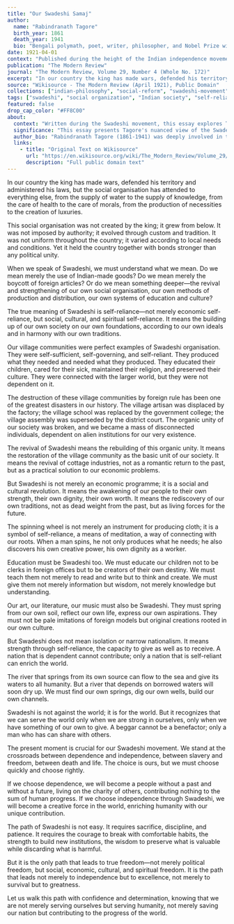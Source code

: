 ```yaml
---
title: "Our Swadeshi Samaj"
author:
  name: "Rabindranath Tagore"
  birth_year: 1861
  death_year: 1941
  bio: "Bengali polymath, poet, writer, philosopher, and Nobel Prize winner in Literature (1913)"
date: 1921-04-01
context: "Published during the height of the Indian independence movement, translated by Surendranath Tagore"
publication: "The Modern Review"
journal: "The Modern Review, Volume 29, Number 4 (Whole No. 172)"
excerpt: "In our country the king has made wars, defended his territory and administered his laws, but the social organisation has attended to everything else, from the supply of water to the supply of knowledge..."
source: "Wikisource - The Modern Review (April 1921), Public Domain"
collections: ["indian-philosophy", "social-reform", "swadeshi-movement"]
tags: ["swadeshi", "social organization", "Indian society", "self-reliance", "community", "tradition"]
featured: false
drop_cap_color: "#FF8C00"
about:
  context: "Written during the Swadeshi movement, this essay explores Tagore's vision of Indian social organization and self-reliance, distinct from mere political independence."
  significance: "This essay presents Tagore's nuanced view of the Swadeshi movement, emphasizing social and cultural self-reliance over mere economic boycotts."
  author_bio: "Rabindranath Tagore (1861-1941) was deeply involved in the Swadeshi movement while maintaining a complex, sometimes critical perspective on nationalism."
  links:
    - title: "Original Text on Wikisource"
      url: "https://en.wikisource.org/wiki/The_Modern_Review/Volume_29/Number_4/Our_Swadeshi_Samaj"
      description: "Full public domain text"
---
```


In our country the king has made wars, defended his territory and administered his laws, but the social organisation has attended to everything else, from the supply of water to the supply of knowledge, from the care of health to the care of morals, from the production of necessities to the creation of luxuries.

This social organisation was not created by the king; it grew from below. It was not imposed by authority; it evolved through custom and tradition. It was not uniform throughout the country; it varied according to local needs and conditions. Yet it held the country together with bonds stronger than any political unity.

When we speak of Swadeshi, we must understand what we mean. Do we mean merely the use of Indian-made goods? Do we mean merely the boycott of foreign articles? Or do we mean something deeper—the revival and strengthening of our own social organisation, our own methods of production and distribution, our own systems of education and culture?

The true meaning of Swadeshi is self-reliance—not merely economic self-reliance, but social, cultural, and spiritual self-reliance. It means the building up of our own society on our own foundations, according to our own ideals and in harmony with our own traditions.

Our village communities were perfect examples of Swadeshi organisation. They were self-sufficient, self-governing, and self-reliant. They produced what they needed and needed what they produced. They educated their children, cared for their sick, maintained their religion, and preserved their culture. They were connected with the larger world, but they were not dependent on it.

The destruction of these village communities by foreign rule has been one of the greatest disasters in our history. The village artisan was displaced by the factory; the village school was replaced by the government college; the village assembly was superseded by the district court. The organic unity of our society was broken, and we became a mass of disconnected individuals, dependent on alien institutions for our very existence.

The revival of Swadeshi means the rebuilding of this organic unity. It means the restoration of the village community as the basic unit of our society. It means the revival of cottage industries, not as a romantic return to the past, but as a practical solution to our economic problems.

But Swadeshi is not merely an economic programme; it is a social and cultural revolution. It means the awakening of our people to their own strength, their own dignity, their own worth. It means the rediscovery of our own traditions, not as dead weight from the past, but as living forces for the future.

The spinning wheel is not merely an instrument for producing cloth; it is a symbol of self-reliance, a means of meditation, a way of connecting with our roots. When a man spins, he not only produces what he needs; he also discovers his own creative power, his own dignity as a worker.

Education must be Swadeshi too. We must educate our children not to be clerks in foreign offices but to be creators of their own destiny. We must teach them not merely to read and write but to think and create. We must give them not merely information but wisdom, not merely knowledge but understanding.

Our art, our literature, our music must also be Swadeshi. They must spring from our own soil, reflect our own life, express our own aspirations. They must not be pale imitations of foreign models but original creations rooted in our own culture.

But Swadeshi does not mean isolation or narrow nationalism. It means strength through self-reliance, the capacity to give as well as to receive. A nation that is dependent cannot contribute; only a nation that is self-reliant can enrich the world.

The river that springs from its own source can flow to the sea and give its waters to all humanity. But a river that depends on borrowed waters will soon dry up. We must find our own springs, dig our own wells, build our own channels.

Swadeshi is not against the world; it is for the world. But it recognizes that we can serve the world only when we are strong in ourselves, only when we have something of our own to give. A beggar cannot be a benefactor; only a man who has can share with others.

The present moment is crucial for our Swadeshi movement. We stand at the crossroads between dependence and independence, between slavery and freedom, between death and life. The choice is ours, but we must choose quickly and choose rightly.

If we choose dependence, we will become a people without a past and without a future, living on the charity of others, contributing nothing to the sum of human progress. If we choose independence through Swadeshi, we will become a creative force in the world, enriching humanity with our unique contribution.

The path of Swadeshi is not easy. It requires sacrifice, discipline, and patience. It requires the courage to break with comfortable habits, the strength to build new institutions, the wisdom to preserve what is valuable while discarding what is harmful.

But it is the only path that leads to true freedom—not merely political freedom, but social, economic, cultural, and spiritual freedom. It is the path that leads not merely to independence but to excellence, not merely to survival but to greatness.

Let us walk this path with confidence and determination, knowing that we are not merely serving ourselves but serving humanity, not merely saving our nation but contributing to the progress of the world.